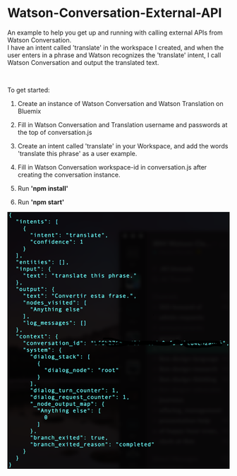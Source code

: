 # Watson-Conversation-External-API

An example to help you get up and running with calling external APIs from Watson Conversation.
<br>
I have an intent
called 'translate' in the workspace I created, and when the user enters in a phrase and Watson recognizes the
'translate' intent, I call Watson Conversation and output the translated text.

<br>

To get started:

1) Create an instance of Watson Conversation and Watson Translation on Bluemix

2) Fill in Watson Conversation and Translation username and passwords at the top of conversation.js

3) Create an intent called 'translate' in your Workspace, and add the words 'translate this phrase' as a user example.

4) Fill in Watson Conversation workspace-id in conversation.js after creating the conversation instance.

5) Run <b> 'npm install' </b>

6) Run <b> 'npm start' </b>

![Screenshot](watsonConsole.png)